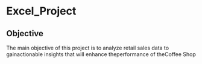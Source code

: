 # Excel_Project
## Objective 
The main objective of this project is to analyze retail sales data to gainactionable insights that will enhance theperformance of theCoffee Shop


